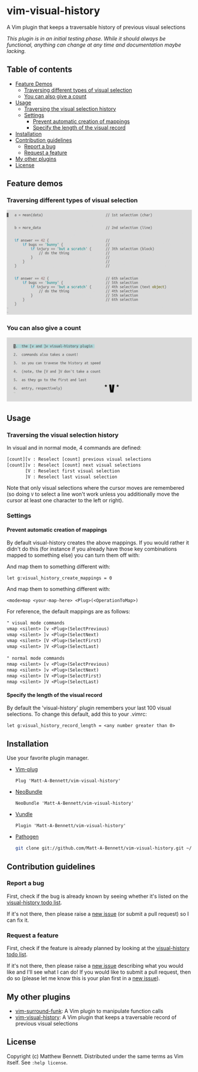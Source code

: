 # vim-visual-history

A Vim plugin that keeps a traversable history of previous visual selections

*This plugin is in an initial testing phase. While it should always be
functional, anything can change at any time and documentation maybe lacking.*

## Table of contents
* [Feature Demos](#feature-demos)
    * [Traversing different types of visual selection](#traversing-different-types-of-visual-selection)
    * [You can also give a count](#you-can-also-give-a-count)
* [Usage](#usage)
    * [Traversing the visual selection history](#traversing-the-visual-selection-history)
    * [Settings](#settings)
        * [Prevent automatic creation of mappings](#prevent-automatic-creation-of-mappings)
        * [Specify the length of the visual record](#specify-the-length-of-the-visual-record)
* [Installation](#installation)
* [Contribution guidelines](#contribution-guidelines)
    * [Report a bug](#report-a-bug)
    * [Request a feature](#request-a-feature)
* [My other plugins](#my-other-plugins)
* [License](#license)

## Feature demos

### Traversing different types of visual selection

![demo](https://github.com/Matt-A-Bennett/vim_plugin_external_docs/blob/master/vim-visual-history/visual_history_annotated.gif)

### You can also give a count

![demo](https://github.com/Matt-A-Bennett/vim_plugin_external_docs/blob/master/vim-visual-history/visual_history_count_annotated.gif)

## Usage

### Traversing the visual selection history

In visual and in normal mode, 4 commands are defined:

```
[count][v : Reselect [count] previous visual selections
[count]]v : Reselect [count] next visual selections
       [V : Reselect first visual selection
       ]V : Reselect last visual selection
```

Note that only visual selections where the cursor moves are remembered (so
doing `V` to select a line won't work unless you additionally move the cursor
at least one character to the left or right).

### Settings

#### Prevent automatic creation of mappings

By default visual-history creates the above mappings. If you would rather it
didn't do this (for instance if you already have those key combinations mapped
to something else) you can turn them off with:

And map them to something different with:

```vim
let g:visual_history_create_mappings = 0
```

And map them to something different with:

```vim
<mode>map <your-map-here> <Plug>(<OperationToMap>)
```

For reference, the default mappings are as follows:

```vim
" visual mode commands
vmap <silent> [v <Plug>(SelectPrevious)
vmap <silent> ]v <Plug>(SelectNext)
vmap <silent> [V <Plug>(SelectFirst)
vmap <silent> ]V <Plug>(SelectLast)

" normal mode commands
nmap <silent> [v <Plug>(SelectPrevious)
nmap <silent> ]v <Plug>(SelectNext)
nmap <silent> [V <Plug>(SelectFirst)
nmap <silent> ]V <Plug>(SelectLast)
```

#### Specify the length of the visual record

By default the 'visual-history' plugin remembers your last 100 visual
selections. To change this default, add this to your .vimrc:

```vim
let g:visual_history_record_length = <any number greater than 0>
```

## Installation

Use your favorite plugin manager.

- [Vim-plug][vim-plug]

    ```vim
    Plug 'Matt-A-Bennett/vim-visual-history'
    ```

- [NeoBundle][neobundle]

    ```vim
    NeoBundle 'Matt-A-Bennett/vim-visual-history'
    ```

- [Vundle][vundle]

    ```vim
    Plugin 'Matt-A-Bennett/vim-visual-history'
    ```

- [Pathogen][pathogen]

    ```sh
    git clone git://github.com/Matt-A-Bennett/vim-visual-history.git ~/.vim/bundle/vim-visual-history
    ```

[neobundle]: https://github.com/Shougo/neobundle.vim
[vundle]: https://github.com/gmarik/vundle
[vim-plug]: https://github.com/junegunn/vim-plug
[pathogen]: https://github.com/tpope/vim-pathogen

## Contribution guidelines

### Report a bug

First, check if the bug is already known by seeing whether it's listed on the
[visual-history todo list](https://github.com/Matt-A-Bennett/vim_plugin_external_docs/blob/master/vim-visual-history/todo.md).

If it's not there, then please raise a [new
issue](https://github.com/Matt-A-Bennett/vim-visual-history/issues) (or submit a
pull request) so I can fix it.

### Request a feature

First, check if the feature is already planned by looking at the 
[visual-history todo list](https://github.com/Matt-A-Bennett/vim_plugin_external_docs/blob/master/vim-visual-history/todo.md).

If it's not there, then please raise a [new
issue](https://github.com/Matt-A-Bennett/vim-visual-history/issues) describing what
you would like and I'll see what I can do! If you would like to submit a pull
request, then do so (please let me know this is your plan first in a [new issue](https://github.com/Matt-A-Bennett/vim-visual-history/issues)).

## My other plugins
 - [vim-surround-funk](https://github.com/Matt-A-Bennett/vim-surround-funk):  A
   Vim plugin to manipulate function calls 
 - [vim-visual-history](https://github.com/Matt-A-Bennett/vim-visual-history):
   A Vim plugin that keeps a traversable record of previous visual selections
                       
## License
 Copyright (c) Matthew Bennett. Distributed under the same terms as Vim itself.
 See `:help license`.


